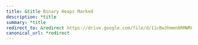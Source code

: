 ```yaml
---
title: &title Binary Heaps Marked
description: *title
summary: *title
redirect_to: &redirect https://drive.google.com/file/d/11cBw3hmmn8RMWRCAKGCnr_EMWBHJzqtW/view?usp=drive_link
canonical_url: *redirect
---
```

